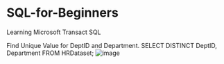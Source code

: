 # SQL-for-Beginners
Learning Microsoft Transact SQL

Find Unique Value for DeptID and Department.
SELECT DISTINCT DeptID, Department FROM HRDataset;
![image](https://github.com/KamwaniAmit/SQL-for-Beginners/assets/142380910/a96f87cc-de52-4f6d-bbdc-4813f0bfcb5a)

